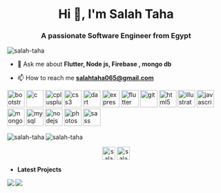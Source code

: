 <h1 align="center">Hi 👋, I'm Salah Taha</h1>
<h3 align="center">A passionate Software Engineer from Egypt</h3>

<p align="left"> <img src="https://komarev.com/ghpvc/?username=salah-taha" alt="salah-taha" /> </p>

- 💬 Ask me about **Flutter, Node js, Firebase , mongo db**

- 📫 How to reach me **salahtaha065@gmail.com**

<p align="left"><img src="https://devicons.github.io/devicon/devicon.git/icons/bootstrap/bootstrap-plain.svg" alt="bootstrap" width="40" height="40"/> <img src="https://devicons.github.io/devicon/devicon.git/icons/c/c-original.svg" alt="c" width="40" height="40"/> <img src="https://devicons.github.io/devicon/devicon.git/icons/cplusplus/cplusplus-original.svg" alt="cplusplus" width="40" height="40"/> <img src="https://devicons.github.io/devicon/devicon.git/icons/css3/css3-original-wordmark.svg" alt="css3" width="40" height="40"/> <img src="https://www.vectorlogo.zone/logos/dartlang/dartlang-icon.svg" alt="dart" width="40" height="40"/> <img src="https://devicons.github.io/devicon/devicon.git/icons/express/express-original-wordmark.svg" alt="express" width="40" height="40"/> <img src="https://www.vectorlogo.zone/logos/flutterio/flutterio-icon.svg" alt="flutter" width="40" height="40"/> <img src="https://www.vectorlogo.zone/logos/git-scm/git-scm-icon.svg" alt="git" width="40" height="40"/> <img src="https://devicons.github.io/devicon/devicon.git/icons/html5/html5-original-wordmark.svg" alt="html5" width="40" height="40"/> <img src="https://www.vectorlogo.zone/logos/adobe_illustrator/adobe_illustrator-icon.svg" alt="illustrator" width="40" height="40"/> <img src="https://devicons.github.io/devicon/devicon.git/icons/javascript/javascript-original.svg" alt="javascript" width="40" height="40"/> <img src="https://devicons.github.io/devicon/devicon.git/icons/mongodb/mongodb-original-wordmark.svg" alt="mongodb" width="40" height="40"/> <img src="https://devicons.github.io/devicon/devicon.git/icons/mysql/mysql-original-wordmark.svg" alt="mysql" width="40" height="40"/> <img src="https://devicons.github.io/devicon/devicon.git/icons/nodejs/nodejs-original-wordmark.svg" alt="nodejs" width="40" height="40"/> <img src="https://devicons.github.io/devicon/devicon.git/icons/photoshop/photoshop-plain.svg" alt="photoshop" width="40" height="40"/> <img src="https://devicons.github.io/devicon/devicon.git/icons/sass/sass-original.svg" alt="sass" width="40" height="40"/></p><img align="left" src="https://github-readme-stats.vercel.app/api/top-langs/?username=salah-taha&layout=compact&hide=html" alt="salah-taha" />

<img align="center" src="https://github-readme-stats.vercel.app/api?username=salah-taha&show_icons=true" alt="salah-taha" />

<p align="center">
<a href="https://linkedin.com/in/salah-taha" target="blank"><img align="center" src="https://cdn.jsdelivr.net/npm/simple-icons@3.0.1/icons/linkedin.svg" alt="salah-taha" height="30" width="30" /></a>
<a href="https://fb.com/salahtahaabohemed" target="blank"><img align="center" src="https://cdn.jsdelivr.net/npm/simple-icons@3.0.1/icons/facebook.svg" alt="salahtahaabohemed" height="30" width="30" /></a>
</p>

- **Latest Projects**
<a href="https://github.com/salah-taha/Homeversity">
  <img align="left" src="https://github-readme-stats.vercel.app/api/pin/?username=salah-taha&repo=Homeversity" />
</a>
<a href="https://github.com/salah-taha/AsimaOnline">
  <img align="left" src="https://github-readme-stats.vercel.app/api/pin/?username=salah-taha&repo=AsimaOnline" />
</a>

